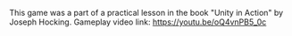 This game was a part of a practical lesson in the book "Unity in Action" by Joseph Hocking.
Gameplay video link: https://youtu.be/oQ4vnPB5_0c
